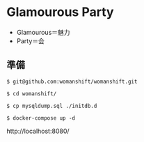 Glamourous Party
====

- Glamourous＝魅力
- Party＝会

## 準備

`$ git@github.com:womanshift/womanshift.git`

`$ cd womanshift/`

`$ cp mysqldump.sql ./initdb.d`

`$ docker-compose up -d`

http://localhost:8080/
